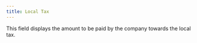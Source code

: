 ```yaml
---
title: Local Tax
---
```



This field displays the amount to be paid by the company towards the  local tax.
